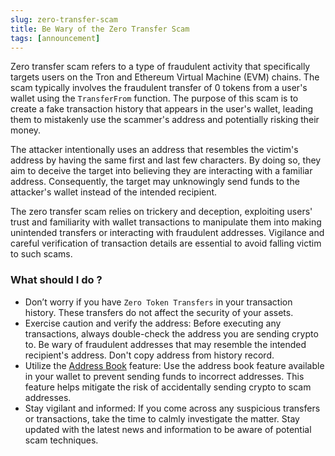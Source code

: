 ```yaml
---
slug: zero-transfer-scam
title: Be Wary of the Zero Transfer Scam
tags: [announcement]
---
```


Zero transfer scam refers to a type of fraudulent activity that specifically targets users on the Tron and Ethereum Virtual Machine (EVM) chains. The scam typically involves the fraudulent transfer of 0 tokens from a user's wallet using the `TransferFrom` function. The purpose of this scam is to create a fake transaction history that appears in the user's wallet, leading them to mistakenly use the scammer's address and potentially risking their money.  

The attacker intentionally uses an address that resembles the victim's address by having the same first and last few characters. By doing so, they aim to deceive the target into believing they are interacting with a familiar address. Consequently, the target may unknowingly send funds to the attacker's wallet instead of the intended recipient.  

The zero transfer scam relies on trickery and deception, exploiting users' trust and familiarity with wallet transactions to manipulate them into making unintended transfers or interacting with fraudulent addresses. Vigilance and careful verification of transaction details are essential to avoid falling victim to such scams.  

### What should I do ?
- Don’t worry if you have `Zero Token Transfers` in your transaction history. These transfers do not affect the security of your assets.
- Exercise caution and verify the address: Before executing any transactions, always double-check the address you are sending crypto to. Be wary of fraudulent addresses that may resemble the intended recipient's address. Don't copy address from history record.
- Utilize the [Address Book](https://hc.foxwallet.com/docs/basic/address-book) feature: Use the address book feature available in your wallet to prevent sending funds to incorrect addresses. This feature helps mitigate the risk of accidentally sending crypto to scam addresses.
- Stay vigilant and informed: If you come across any suspicious transfers or transactions, take the time to calmly investigate the matter. Stay updated with the latest news and information to be aware of potential scam techniques.